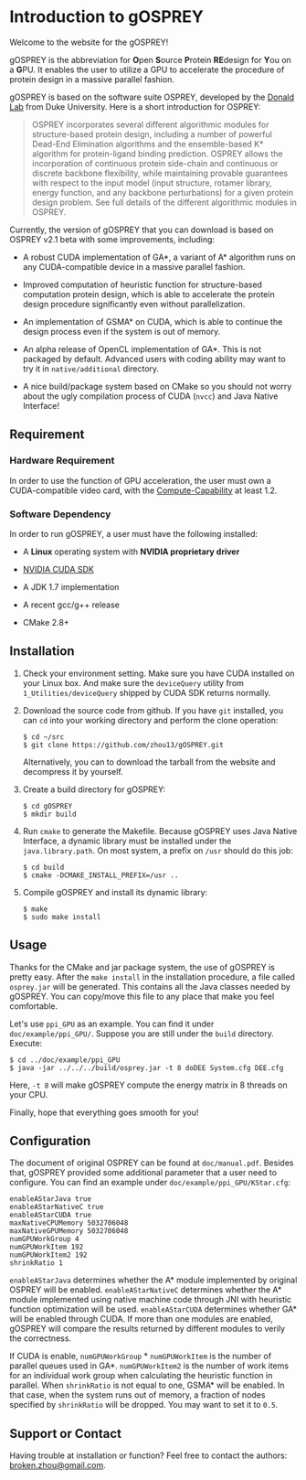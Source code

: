 Introduction to gOSPREY
=======================
Welcome to the website for the gOSPREY!

gOSPREY is the abbreviation for <strong>O</strong>pen <strong>S</strong>ource
<strong>P</strong>rotein <strong>RE</strong>design for <strong>Y</strong>ou on a
<strong>G</strong>PU.  It enables the user to utilize a GPU to accelerate the
procedure of protein design in a massive parallel fashion.

gOSPREY is based on the software suite OSPREY, developed by the [Donald
Lab](http://www.cs.duke.edu/donaldlab/osprey.php) from Duke University.  Here is
a short introduction for OSPREY:

> OSPREY incorporates several different algorithmic modules for structure-based
> protein design, including a number of powerful Dead-End Elimination algorithms
> and the ensemble-based K\* algorithm for protein-ligand binding prediction.
> OSPREY allows the incorporation of continuous protein side-chain and
> continuous or discrete backbone flexibility, while maintaining provable
> guarantees with respect to the input model (input structure, rotamer library,
> energy function, and any backbone perturbations) for a given protein design
> problem. See full details of the different algorithmic modules in OSPREY.

Currently, the version of gOSPREY that you can download is based on OSPREY v2.1
beta with some improvements, including:

* A robust CUDA implementation of GA\*, a variant of A\* algorithm runs on any
  CUDA-compatible device in a massive parallel fashion.

* Improved computation of heuristic function for structure-based computation
  protein design, which is able to accelerate the protein design procedure
  significantly even without parallelization.

* An implementation of GSMA\* on CUDA, which is able to continue the design
  process even if the system is out of memory.

* An alpha release of OpenCL implementation of GA\*.  This is not packaged by
  default.  Advanced users with coding ability may want to try it in
  `native/additional` directory.

* A nice build/package system based on CMake so you should not worry about the
  ugly compilation process of CUDA (`nvcc`) and Java Native Interface!

Requirement
-----------

### Hardware Requirement
In order to use the function of GPU acceleration, the user must own a
CUDA-compatible video card, with the
[Compute-Capability](http://docs.nvidia.com/cuda/cuda-c-programming-guide/) at
least 1.2.

### Software Dependency
In order to run gOSPREY, a user must have the following installed:

*  A **Linux** operating system with **NVIDIA proprietary driver**

*  [NVIDIA CUDA SDK](http://developer.nvidia.com/cuda)

*  A JDK 1.7 implementation

*  A recent gcc/g++ release

*  CMake 2.8+

Installation
------------
1.  Check your environment setting.  Make sure you have CUDA installed on your
    Linux box.  And make sure the `deviceQuery` utility from
    `1_Utilities/deviceQuery` shipped by CUDA SDK returns normally.

2.  Download the source code from github.  If you have `git` installed, you can
    `cd` into your working directory and perform the clone operation:

        $ cd ~/src
        $ git clone https://github.com/zhou13/gOSPREY.git

    Alternatively, you can to download the tarball from the website and decompress
    it by yourself.

3.  Create a build directory for gOSPREY:

        $ cd gOSPREY
        $ mkdir build

4.  Run `cmake` to generate the Makefile.  Because gOSPREY uses Java Native
    Interface, a dynamic library must be installed under the
    `java.library.path`.  On most system, a prefix on `/usr` should do this job:

        $ cd build
        $ cmake -DCMAKE_INSTALL_PREFIX=/usr ..

5.  Compile gOSPREY and install its dynamic library:

        $ make
        $ sudo make install

Usage
-----
Thanks for the CMake and jar package system, the use of gOSPREY is pretty easy.
After the `make install` in the installation procedure, a file called
`osprey.jar` will be generated.  This contains all the Java classes needed by
gOSPREY.  You can copy/move this file to any place that make you feel
comfortable.

Let's use `ppi_GPU` as an example. You can find it under `doc/example/ppi_GPU/`.
Suppose you are still under the `build` directory.  Execute:

    $ cd ../doc/example/ppi_GPU
    $ java -jar ../../../build/osprey.jar -t 8 doDEE System.cfg DEE.cfg

Here, `-t 8` will make gOSPREY compute the energy matrix in 8 threads on your CPU.

Finally, hope that everything goes smooth for you!

Configuration
-------------
The document of original OSPREY can be found at `doc/manual.pdf`.  Besides that,
gOSPREY provided some additional parameter that a user need to configure.  You
can find an example under `doc/example/ppi_GPU/KStar.cfg`:

    enableAStarJava true
    enableAStarNativeC true
    enableAStarCUDA true
    maxNativeCPUMemory 5032706048
    maxNativeGPUMemory 5032706048
    numGPUWorkGroup 4
    numGPUWorkItem 192
    numGPUWorkItem2 192
    shrinkRatio 1

`enableAStarJava` determines whether the A\* module implemented by original
OSPREY will be enabled.  `enableAStarNativeC` determines whether the A\*
module implemented using native machine code through JNI with heuristic function
optimization will be used.  `enableAStarCUDA` determines whether GA\* will be
enabled through CUDA.  If more than one modules are enabled, gOSPREY will
compare the results returned by different modules to verily the correctness.

If CUDA is enable, `numGPUWorkGroup` \* `numGPUWorkItem` is the number of
parallel queues used in GA\*.  `numGPUWorkItem2` is the number of work items for
an individual work group when calculating the heuristic function in parallel.
When `shrinkRatio` is not equal to one, GSMA\* will be enabled.  In that case,
when the system runs out of memory, a fraction of nodes specified by `shrinkRatio`
will be dropped.  You may want to set it to `0.5`.

Support or Contact
------------------
Having trouble at installation or function? Feel free to contact the authors:
broken.zhou@gmail.com.
